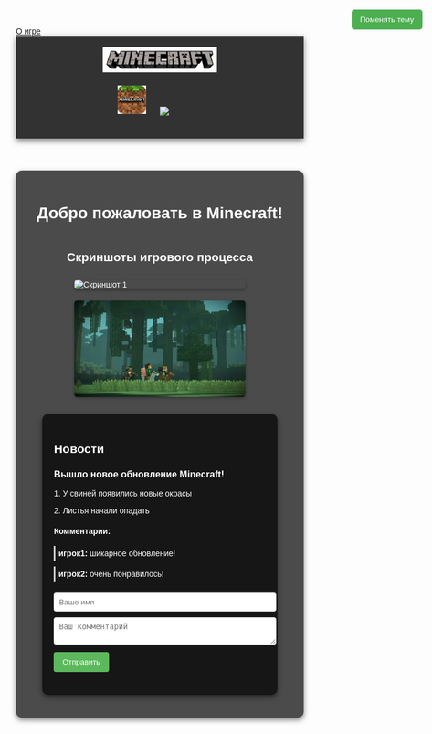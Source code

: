 <html lang="ru">
<head>
    <meta charset="UTF-8">
    <meta name="viewport" content="width=device-width, initial-scale=1.0">
    <title>Minecraft - Официальный сайт</title>
    <style>
        body {
            background-image: url('фон2.jpg'); /* Укажите путь к вашему изображению */
            background-size: cover; /* Растягиваем изображение на весь экран */
            background-position: center; /* Центрируем изображение */
            background-attachment: fixed; /* Фон остается фиксированным при прокрутке */
            font-family: Arial, sans-serif;
            color: #333; /* Цвет текста по умолчанию */
        }
        header {
            text-align: center;
            padding: 20px;
            background-color: rgba(0, 0, 0, 0.8);
            box-shadow: 0 4px 10px rgba(0, 0, 0, 0.5);
        }
        #logo {
            width: 200px; /* Размер логотипа */
            cursor: pointer; /* Изменяем курсор на руку */
        }
        nav {
            margin: 20px 0;
        }
        nav img {
            width: 50px; /* Размер иконок меню */
            margin: 0 10px;
            cursor: pointer;
            transition: transform 0.3s;
        }
        nav img:hover {
            transform: scale(1.1);
        }
        main {
            display: flex;
            flex-direction: column;
            align-items: center;
            justify-content: center;
            padding: 20px;
            background-color: rgba(0, 0, 0, 0.7);
            border-radius: 10px;
            box-shadow: 0 4px 10px rgba(0, 0, 0, 0.5);
            color: white; /* Цвет текста в main */
        }
        h1 {
            margin-bottom: 20px;
        }
        .screenshot {
            width: 300px; /* Размер скриншотов */
            margin: 10px;
            border-radius: 5px;
            box-shadow: 0 2px 5px rgba(0, 0, 0, 0.3);
        }
        /* Стили для модального окна */
        .modal {
            display: none; /* Скрыто по умолчанию */
            position: fixed; /* Фиксированное положение */
            z-index: 1; /* Поверх всего */
            left: 0;
            top: 0;
            width: 100%; /* Полная ширина */
            height: 100%; /* Полная высота */
            overflow: auto; /* Включаем прокрутку, если много контента */
            background-color: rgba(0, 0, 0, 0.4); /* Полупрозрачный фон */
        }
        .modal-content {
            background-color: #fefefe;
            margin: 15% auto; /* Центрируем по вертикали и горизонтали */
            padding: 20px;
            border: 1px solid #888;
            width: 80%; /* Ширина контента */
            color: black;
        }
        .close {
            color: #aaa;
            float: right;
            font-size: 28px;
            font-weight: bold;
        }
        .close:hover,
        .close:focus {
            color: black;
            text-decoration: none;
            cursor: pointer;
        }
        /* Стили для тёмной темы */
        .dark-mode {
            background-color: #333;
            color: #fff;
        }
        .dark-mode main {
            background-color: rgba(0, 0, 0, 0.9);
        }
        /* Стили для новостей и комментариев */
        #news-section {
            width: 80%;
            margin: 20px auto;
            padding: 20px;
            background-color: rgba(0, 0, 0, 0.7);
            color: white;
            border-radius: 10px;
            box-shadow: 0 4px 10px rgba(0, 0, 0, 0.5);
        }
        .news-item {
            margin-bottom: 20px;
        }
        .comment {
            margin-top: 10px;
            padding: 5px;
            border-left: 3px solid #ccc;
        }
        /* Стили для формы комментариев */
        #comment-form {
            margin-top: 20px;
        }
                #comment-form input[type="text"],
        #comment-form textarea {
            width: 100%;
            padding: 8px;
            margin-bottom: 10px;
            border: 1px solid #ddd;
            border-radius: 4px;
        }
        #comment-form button {
            background-color: #5cb85c;
            color: white;
            padding: 10px 15px;
            border: none;
            border-radius: 4px;
            cursor: pointer;
        }
        #comment-form button:hover {
            background-color: #449d44;
        }
        /* Стили для переключателя темы */
        #theme-toggle {
            position: fixed;
            top: 20px;
            right: 20px;
            background-color: #4CAF50;
            color: white;
            padding: 10px 15px;
            border: none;
            border-radius: 5px;
            cursor: pointer;
            z-index: 500; /* Чтобы кнопка была поверх всего */
        }
        #theme-toggle:hover {
            background-color: #367c39;
        }
    </style>
    </head>
    <body>
<div class="nav">
    <a href="2part.html">О игре</a>
</div>
<body>
    <button id="theme-toggle">Поменять тему</button>
    <header>
        <img id="logo" src="логотип.webp" alt="Логотип"> <!-- Логотип -->
        <nav>
            <img src="иконка.png" alt="Иконка 1"> <!-- Иконка 1 -->
            <img src="л.webp" alt="Иконка 2"> <!-- Иконка 2 -->
        </nav>
    </header>
    <main>
        <h1>Добро пожаловать в Minecraft!</h1>
        <h2>Скриншоты игрового процесса</h2>
        <img class="screenshot" src="иг процесс.png" alt="Скриншот 1"> <!-- Скриншот 1 -->
        <img class="screenshot" src="игг.webp" alt="Скриншот 2"> <!-- Скриншот 2 -->
        <!-- Модальное окно -->
        <div id="myModal" class="modal">
            <div class="modal-content">
                <span class="close">&times;</span>
                <p>Добро пожаловать в наш великолепный сайт!</p>
            </div>
        </div>
        <!-- Раздел новостей и комментариев -->
        <section id="news-section">
            <h2>Новости</h2>
            <div class="news-item">
                <h3>Вышло новое обновление Minecraft!</h3>
                <p>1. У свиней появились новые окрасы</p>
                <p>2. Листья начали опадать</p>
                <div class="comments">
                    <h4>Комментарии:</h4>
                    <div class="comment">
                        <b>игрок1:</b> шикарное обновление!
                    </div>
                    <div class="comment">
                        <b>игрок2:</b> очень понравилось!
                    </div>
                </div>
                <!-- Форма для добавления комментария -->
                <form id="comment-form">
                    <input type="text" id="comment-name" placeholder="Ваше имя">
                    <textarea id="comment-text" placeholder="Ваш комментарий"></textarea>
                    <button type="button" onclick="addComment()">Отправить</button>
                </form>
            </div>
        </section>
    </main>
    <script>
        // Модальное окно
        var modal = document.getElementById("myModal");
        var logo = document.getElementById("logo");
        var span = document.getElementsByClassName("close")[0];
        logo.onclick = function() {
            modal.style.display = "block";
        }
        span.onclick = function() {
            modal.style.display = "none";
        }
        window.onclick = function(event) {
            if (event.target == modal) {
                modal.style.display = "none";
            }
        }
        // Тёмная тема
        const themeToggle = document.getElementById('theme-toggle');
        const body = document.querySelector('body');
        themeToggle.addEventListener('click', function() {
            body.classList.toggle('dark-mode');
        });
        // Добавление комментария
        function addComment() {
            var name = document.getElementById('comment-name').value;
            var text = document.getElementById('comment-text').value;
            if (name && text) {
                var commentDiv = document.createElement('div');
                commentDiv.classList.add('comment');
                                commentDiv.innerHTML = '<b>' + name + ':</b> ' + text;
                var commentsContainer = document.querySelector('.comments');
                commentsContainer.appendChild(commentDiv);
                // Очистка полей ввода
                document.getElementById('comment-name').value = '';
                document.getElementById('comment-text').value = '';
            } else {
                alert('Пожалуйста, заполните все поля!');
            }
        }
    </script>
</body>
</html>


